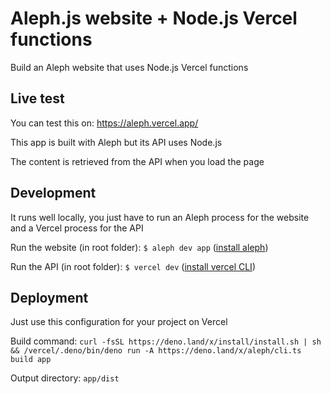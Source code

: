 # Aleph.js website + Node.js Vercel functions

Build an Aleph website that uses Node.js Vercel functions

## Live test

You can test this on: https://aleph.vercel.app/

This app is built with Aleph but its API uses Node.js

The content is retrieved from the API when you load the page

## Development

It runs well locally, you just have to run an Aleph process for the website and a Vercel process for the API

Run the website (in root folder): `$ aleph dev app` ([install aleph](https://alephjs.org/docs/get-started))

Run the API (in root folder): `$ vercel dev` ([install vercel CLI](https://vercel.com/cli))

## Deployment

Just use this configuration for your project on Vercel

Build command: `curl -fsSL https://deno.land/x/install/install.sh | sh && /vercel/.deno/bin/deno run -A https://deno.land/x/aleph/cli.ts build app`

Output directory: `app/dist`
